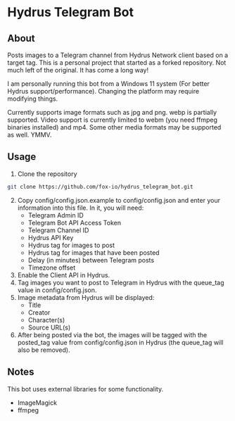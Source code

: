 # Hydrus Telegram Bot

## About

Posts images to a Telegram channel from Hydrus Network client based on a target tag. This is a personal project that started as a forked repository. Not much left of the original. It has come a long way! 

I am personally running this bot from a Windows 11 system (For better Hydrus support/performance). Changing the platform may require modifying things.

Currently supports image formats such as jpg and png. webp is partially supported. Video support is currently limited to webm (you need ffmpeg binaries installed) and mp4. Some other media formats may be supported as well. YMMV.

## Usage

1. Clone the repository
```sh
git clone https://github.com/fox-io/hydrus_telegram_bot.git
```
2. Copy config/config.json.example to config/config.json and enter your information into this file. In it, you will need:
	- Telegram Admin ID
	- Telegram Bot API Access Token
	- Telegram Channel ID
	- Hydrus API Key
	- Hydrus tag for images to post
	- Hydrus tag for images that have been posted
	- Delay (in minutes) between Telegram posts
	- Timezone offset
3. Enable the Client API in Hydrus.
4. Tag images you want to post to Telegram in Hydrus with the queue_tag value in config/config.json.
5. Image metadata from Hydrus will be displayed:
	- Title
	- Creator
	- Character(s)
	- Source URL(s)
6. After being posted via the bot, the images will be tagged with the posted_tag value from config/config.json in Hydrus (the queue_tag will also be removed).

## Notes
This bot uses external libraries for some functionality.
- ImageMagick
- ffmpeg

